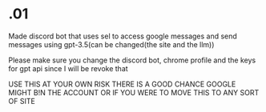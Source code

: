 # .01
Made discord bot that uses sel to access google messages and send messages using gpt-3.5(can be changed(the site and the llm))

Please make sure you change the discord bot, chrome profile and the keys for gpt api since I will be revoke that 

USE THIS AT YOUR OWN RISK THERE IS A GOOD CHANCE GOOGLE MIGHT B!N THE ACCOUNT OR IF YOU WERE TO MOVE THIS TO ANY SORT OF SITE
